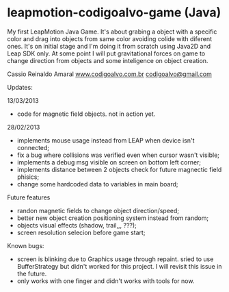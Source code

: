 leapmotion-codigoalvo-game (Java)
==========================

My first LeapMotion Java Game.
It's about grabing a object with a specific color and drag
into objects from same color avoiding colide with diferent ones.
It's on initial stage and I'm doing it from scratch using Java2D and Leap SDK only.
At some point I will put gravitational forces on game to
change direction from objects and some inteligence on object creation.

Cassio Reinaldo Amaral
www.codigoalvo.com.br
codigoalvo@gmail.com


Updates:

13/03/2013
 - code for magnetic field objects. not in action yet.

28/02/2013
 - implements mouse usage instead from LEAP when device isn't connected;
 - fix a bug where collisions was verified even when cursor wasn't visible;
 - implements a debug msg visible on screen on bottom left corner;
 - implements distance between 2 objects check for future magnectic field phisics;
 - change some hardcoded data to variables in main board;


Future features

 - randon magnetic fields to change object direction/speed;
 - better new object creation positioning system instead from random;
 - objects visual effects (shadow, trail,,, ???);
 - screen resolution selecion before game start; 
 
 Known bugs:
 
 - screen is blinking due to Graphics usage through repaint.
   sried to use BufferStrategy but didn't worked for this project.
   I will revisit this issue in the future.
 - only works with one finger and didn't works with tools for now.
